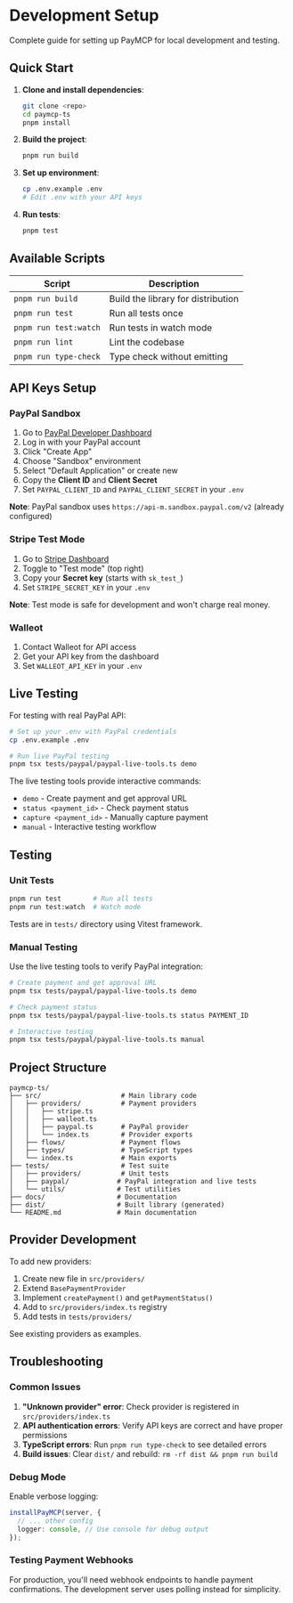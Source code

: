 # Development Setup

Complete guide for setting up PayMCP for local development and testing.

## Quick Start

1. **Clone and install dependencies**:
   ```bash
   git clone <repo>
   cd paymcp-ts
   pnpm install
   ```

2. **Build the project**:
   ```bash
   pnpm run build
   ```

3. **Set up environment**:
   ```bash
   cp .env.example .env
   # Edit .env with your API keys
   ```

4. **Run tests**:
   ```bash
   pnpm test
   ```

## Available Scripts

| Script | Description |
|--------|-------------|
| `pnpm run build` | Build the library for distribution |
| `pnpm run test` | Run all tests once |
| `pnpm run test:watch` | Run tests in watch mode |
| `pnpm run lint` | Lint the codebase |
| `pnpm run type-check` | Type check without emitting |

## API Keys Setup

### PayPal Sandbox

1. Go to [PayPal Developer Dashboard](https://developer.paypal.com/developer/applications/)
2. Log in with your PayPal account
3. Click "Create App" 
4. Choose "Sandbox" environment
5. Select "Default Application" or create new
6. Copy the **Client ID** and **Client Secret**
7. Set `PAYPAL_CLIENT_ID` and `PAYPAL_CLIENT_SECRET` in your `.env`

**Note**: PayPal sandbox uses `https://api-m.sandbox.paypal.com/v2` (already configured)

### Stripe Test Mode

1. Go to [Stripe Dashboard](https://dashboard.stripe.com/test/apikeys)
2. Toggle to "Test mode" (top right)
3. Copy your **Secret key** (starts with `sk_test_`)
4. Set `STRIPE_SECRET_KEY` in your `.env`

**Note**: Test mode is safe for development and won't charge real money.

### Walleot

1. Contact Walleot for API access
2. Get your API key from the dashboard
3. Set `WALLEOT_API_KEY` in your `.env`

## Live Testing

For testing with real PayPal API:

```bash
# Set up your .env with PayPal credentials
cp .env.example .env

# Run live PayPal testing
pnpm tsx tests/paypal/paypal-live-tools.ts demo
```

The live testing tools provide interactive commands:
- `demo` - Create payment and get approval URL
- `status <payment_id>` - Check payment status
- `capture <payment_id>` - Manually capture payment
- `manual` - Interactive testing workflow

## Testing

### Unit Tests

```bash
pnpm run test        # Run all tests
pnpm run test:watch  # Watch mode
```

Tests are in `tests/` directory using Vitest framework.

### Manual Testing

Use the live testing tools to verify PayPal integration:

```bash
# Create payment and get approval URL
pnpm tsx tests/paypal/paypal-live-tools.ts demo

# Check payment status  
pnpm tsx tests/paypal/paypal-live-tools.ts status PAYMENT_ID

# Interactive testing
pnpm tsx tests/paypal/paypal-live-tools.ts manual
```


## Project Structure

```
paymcp-ts/
├── src/                    # Main library code
│   ├── providers/          # Payment providers
│   │   ├── stripe.ts
│   │   ├── walleot.ts  
│   │   ├── paypal.ts       # PayPal provider
│   │   └── index.ts        # Provider exports
│   ├── flows/              # Payment flows
│   ├── types/              # TypeScript types
│   └── index.ts            # Main exports
├── tests/                  # Test suite
│   ├── providers/          # Unit tests
│   ├── paypal/            # PayPal integration and live tests
│   └── utils/             # Test utilities
├── docs/                  # Documentation
├── dist/                  # Built library (generated)
└── README.md              # Main documentation
```

## Provider Development

To add new providers:

1. Create new file in `src/providers/`
2. Extend `BasePaymentProvider` 
3. Implement `createPayment()` and `getPaymentStatus()`
4. Add to `src/providers/index.ts` registry
5. Add tests in `tests/providers/`

See existing providers as examples.

## Troubleshooting

### Common Issues

1. **"Unknown provider" error**: Check provider is registered in `src/providers/index.ts`
2. **API authentication errors**: Verify API keys are correct and have proper permissions
3. **TypeScript errors**: Run `pnpm run type-check` to see detailed errors
4. **Build issues**: Clear `dist/` and rebuild: `rm -rf dist && pnpm run build`

### Debug Mode

Enable verbose logging:

```ts
installPayMCP(server, {
  // ... other config
  logger: console, // Use console for debug output
});
```

### Testing Payment Webhooks

For production, you'll need webhook endpoints to handle payment confirmations. The development server uses polling instead for simplicity.